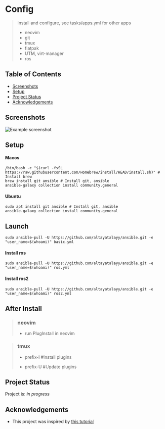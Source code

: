 # Config
> Install and configure, see tasks/apps.yml for other apps
> * neovim
> * git
> * tmux
> * flatpak
> * UTM, virt-manager
> * ros

## Table of Contents
* [Screenshots](#screenshots)
* [Setup](#setup)
* [Project Status](#project-status)
* [Acknowledgements](#acknowledgements)
<!-- * [License](#license) -->

## Screenshots
![Example screenshot](./img/screenshot.png)
<!-- If you have screenshots you'd like to share, include them here. -->

## Setup
#### Macos
```
/bin/bash -c "$(curl -fsSL https://raw.githubusercontent.com/Homebrew/install/HEAD/install.sh)" # Install brew
brew install git ansible # Install git, ansible
ansible-galaxy collection install community.general
```
#### Ubuntu
```
sudo apt install git ansible # Install git, ansible
ansible-galaxy collection install community.general
```

## Launch
```
sudo ansible-pull -U https://github.com/altayatalayy/ansible.git -e "user_name=$(whoami)" basic.yml
```
#### Install ros
```
sudo ansible-pull -U https://github.com/altayatalayy/ansible.git -e "user_name=$(whoami)" ros.yml
```
#### Install ros2
```
sudo ansible-pull -U https://github.com/altayatalayy/ansible.git -e "user_name=$(whoami)" ros2.yml
```

## After Install

> ### neovim
> - run PlugInstall in neovim

> ### tmux
> - prefix-I #Install plugins
> 
> - prefix-U #Update plugins

## Project Status
Project is: _in progress_ 

## Acknowledgements
- This project was inspired by [this tutorial](https://www.example.com)
